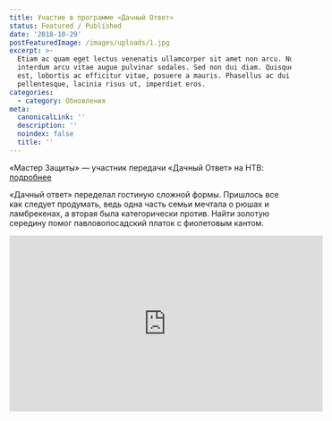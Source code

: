 ```yaml
---
title: Участие в программе «Дачный Ответ»
status: Featured / Published
date: '2018-10-29'
postFeaturedImage: /images/uploads/1.jpg
excerpt: >-
  Etiam ac quam eget lectus venenatis ullamcorper sit amet non arcu. Nullam
  interdum arcu vitae augue pulvinar sodales. Sed non dui diam. Quisque lectus
  est, lobortis ac efficitur vitae, posuere a mauris. Phasellus ac dui
  pellentesque, lacinia risus ut, imperdiet eros.
categories:
  - category: Обновления
meta:
  canonicalLink: ''
  description: ''
  noindex: false
  title: ''
---
```

«Мастер Защиты» — участник передачи «Дачный Ответ» на НТВ: [подробнее](http://www.peredelka.tv/do/archive/gostinaya-s-fioletovim-kantom/)

«Дачный ответ» переделал гостиную сложной формы. Пришлось все как следует продумать, ведь одна часть семьи мечтала о рюшах и ламбрекенах, а вторая была категорически против. Найти золотую середину помог павловопосадский платок с фиолетовым кантом.

<iframe width="560" height="315" src="https://www.youtube.com/embed/Z9bU0V1s0v4?controls=0" frameborder="0" allow="autoplay; encrypted-media" allowfullscreen></iframe>
